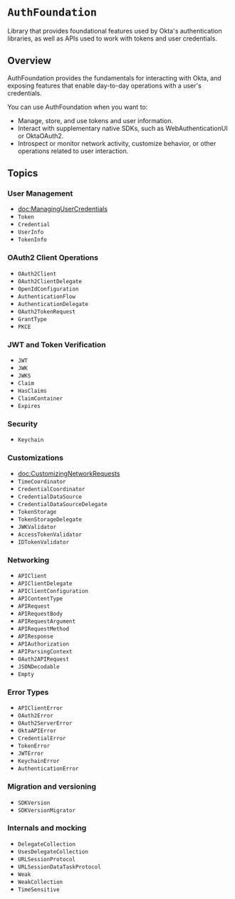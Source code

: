 # ``AuthFoundation``

Library that provides foundational features used by Okta's authentication libraries, as well as APIs used to work with tokens and user credentials. 

## Overview

AuthFoundation provides the fundamentals for interacting with Okta, and exposing features that enable day-to-day operations with a user's credentials.

You can use AuthFoundation when you want to:

* Manage, store, and use tokens and user information.
* Interact with supplementary native SDKs, such as WebAuthenticationUI or OktaOAuth2.
* Introspect or monitor network activity, customize behavior, or other operations related to user interaction.

## Topics

### User Management

- <doc:ManagingUserCredentials>
- ``Token``
- ``Credential``
- ``UserInfo``
- ``TokenInfo``

### OAuth2 Client Operations

- ``OAuth2Client``
- ``OAuth2ClientDelegate``
- ``OpenIdConfiguration``
- ``AuthenticationFlow``
- ``AuthenticationDelegate``
- ``OAuth2TokenRequest``
- ``GrantType``
- ``PKCE``

### JWT and Token Verification

- ``JWT``
- ``JWK``
- ``JWKS``
- ``Claim``
- ``HasClaims``
- ``ClaimContainer``
- ``Expires``

### Security

- ``Keychain``

### Customizations

- <doc:CustomizingNetworkRequests>
- ``TimeCoordinator``
- ``CredentialCoordinator``
- ``CredentialDataSource``
- ``CredentialDataSourceDelegate``
- ``TokenStorage``
- ``TokenStorageDelegate``
- ``JWKValidator``
- ``AccessTokenValidator``
- ``IDTokenValidator``

### Networking

- ``APIClient``
- ``APIClientDelegate``
- ``APIClientConfiguration``
- ``APIContentType``
- ``APIRequest``
- ``APIRequestBody``
- ``APIRequestArgument``
- ``APIRequestMethod``
- ``APIResponse``
- ``APIAuthorization``
- ``APIParsingContext``
- ``OAuth2APIRequest``
- ``JSONDecodable``
- ``Empty``

### Error Types

- ``APIClientError``
- ``OAuth2Error``
- ``OAuth2ServerError``
- ``OktaAPIError``
- ``CredentialError``
- ``TokenError``
- ``JWTError``
- ``KeychainError``
- ``AuthenticationError``

### Migration and versioning

- ``SDKVersion``
- ``SDKVersionMigrator``

### Internals and mocking

- ``DelegateCollection``
- ``UsesDelegateCollection``
- ``URLSessionProtocol``
- ``URLSessionDataTaskProtocol``
- ``Weak``
- ``WeakCollection``
- ``TimeSensitive``
